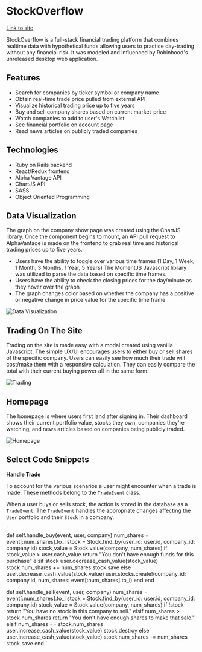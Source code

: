 # StockOverflow

[Link to site](https://stocksoverflow.herokuapp.com/#/)

StockOverflow is a full-stack financial trading platform that
combines realtime data with hypothetical funds allowing users to
practice day-trading without any financial risk. It was modeled and
influenced by Robinhood's unreleased desktop web application.

## Features

+ Search for companies by ticker symbol or company name
+ Obtain real-time trade price pulled from external API
+ Visualize historical trading price up to five years
+ Buy and sell company shares based on current market-price
+ Watch companies to add to user's Watchlist
+ See financial portfolio on account page
+ Read news articles on publicly traded companies

## Technologies

+ Ruby on Rails backend
+ React/Redux frontend
+ Alpha Vantage API
+ ChartJS API
+ SASS
+ Object Oriented Programming

## Data Visualization

The graph on the company show page was created using the ChartJS library.
Once the component begins to mount, an API pull request to AlphaVantage
is made on the frontend to grab real time and historical trading
prices up to five years.
+ Users have the ability to toggle over
various time frames (1 Day, 1 Week, 1 Month, 3 Months, 1 Year, 5 Years)
The MomentJS Javascript library was utilized to parse the data
based on specific time frames.
+ Users have the ability to check
the closing prices for the day/minute as they hover over the graph
+ The graph changes color based on whether the company has a positive
or negative change in price value for the specific time frame

![Data Visualization](https://github.com/avelasco920/stock-overflow/blob/master/wireframes/Chart.gif?raw=true)

## Trading On The Site

Trading on the site is made easy with a modal created using
vanilla Javascript. The simple UX/UI encourages users to either buy or
sell shares of the specific company. Users can easily see how much their
trade will cost/make them with a responsive calculation. They can easily
compare the total with their current buying power all in the same form.

![Trading](https://github.com/avelasco920/stock-overflow/blob/master/wireframes/Trade.gif?raw=true)

## Homepage

The homepage is where users first land after signing in. Their dashboard
shows their current portfolio value, stocks they own, companies they're
watching, and news articles based on companies being publicly traded.

![Homepage](https://github.com/avelasco920/stock-overflow/blob/master/wireframes/Homepage.gif?raw=true)

## Select Code Snippets

**Handle Trade**

To account for the various scenarios a user might encounter when a
trade is made. These methods belong to the `TradeEvent` class.

When a user buys or sells stock, the action is stored in the database
as a `TradeEvent`. The `TradeEvent` handles the appropriate
changes affecting the `User` portfolio and their `Stock` in a company.

`  
  def self.handle_buy(event, user, company)
    num_shares = event[:num_shares].to_i
    stock = Stock.find_by(user_id: user.id, company_id: company.id)
    stock_value = Stock.value(company, num_shares)
    if stock_value > user.cash_value
      return "You don't have enough funds for this purchase"
    elsif stock
      user.decrease_cash_value(stock_value)
      stock.num_shares += num_shares
      stock.save
    else
      user.decrease_cash_value(stock_value)
      user.stocks.create!(company_id: company.id, num_shares: event[:num_shares].to_i)
    end
  end

  def self.handle_sell(event, user, company)
    num_shares = event[:num_shares].to_i
    stock = Stock.find_by(user_id: user.id, company_id: company.id)
    stock_value = Stock.value(company, num_shares)
    if !stock
      return "You have no stock in this company to sell."
    elsif num_shares > stock.num_shares
      return "You don't have enough shares to make that sale."
    elsif num_shares == stock.num_shares
      user.increase_cash_value(stock_value)
      stock.destroy
    else
      user.increase_cash_value(stock_value)
      stock.num_shares -= num_shares
      stock.save
    end
`
